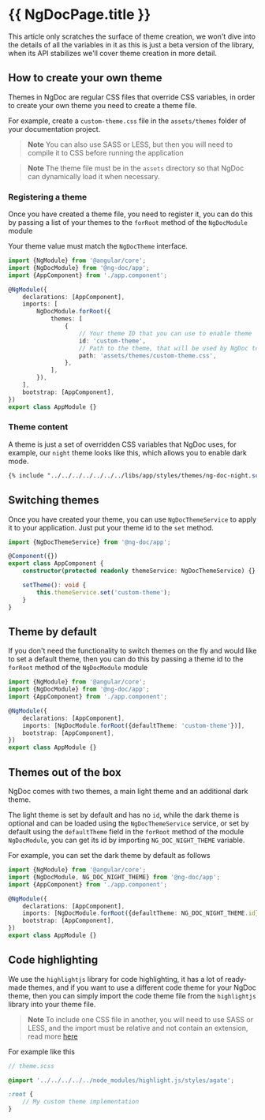 # {{ NgDocPage.title }}

This article only scratches the surface of theme creation, we won't dive into the details of all the
variables in it as this is just a beta version of the library, when its API stabilizes we'll cover
theme creation in more detail.

## How to create your own theme

Themes in NgDoc are regular CSS files that override CSS variables, in order to create your own theme
you need to create a theme file.

For example, create a `custom-theme.css` file in the `assets/themes` folder of your documentation
project.

> **Note**
> You can also use SASS or LESS, but then you will need to compile it to CSS before running the
> application

> **Note**
> The theme file must be in the `assets` directory so that NgDoc can dynamically load it when
> necessary.

### Registering a theme

Once you have created a theme file, you need to register it, you can do this by passing a list of
your themes to the `forRoot` method of the `NgDocModule` module

Your theme value must match the `NgDocTheme` interface.

```typescript
import {NgModule} from '@angular/core';
import {NgDocModule} from '@ng-doc/app';
import {AppComponent} from './app.component';

@NgModule({
	declarations: [AppComponent],
	imports: [
		NgDocModule.forRoot({
			themes: [
				{
					// Your theme ID that you can use to enable theme
					id: 'custom-theme',
					// Path to the theme, that will be used by NgDoc to load theme
					path: 'assets/themes/custom-theme.css',
				},
			],
		}),
	],
	bootstrap: [AppComponent],
})
export class AppModule {}
```

### Theme content

A theme is just a set of overridden CSS variables that NgDoc uses, for example, our `night` theme
looks like this, which allows you to enable dark mode.

```scss
{% include "../../../../../../../libs/app/styles/themes/ng-doc-night.scss" %}
```

## Switching themes

Once you have created your theme, you can use `NgDocThemeService` to apply it to your application.
Just put your theme id to the `set` method.

```typescript
import {NgDocThemeService} from '@ng-doc/app';

@Component({})
export class AppComponent {
	constructor(protected readonly themeService: NgDocThemeService) {}

	setTheme(): void {
		this.themeService.set('custom-theme');
	}
}
```

## Theme by default

If you don't need the functionality to switch themes on the fly and would like to set a default
theme, then you can do this by passing a theme id to the `forRoot` method of the `NgDocModule`
module

```typescript
import {NgModule} from '@angular/core';
import {NgDocModule} from '@ng-doc/app';
import {AppComponent} from './app.component';

@NgModule({
	declarations: [AppComponent],
	imports: [NgDocModule.forRoot({defaultTheme: 'custom-theme'})],
	bootstrap: [AppComponent],
})
export class AppModule {}
```

## Themes out of the box

NgDoc comes with two themes, a main light theme and an additional dark theme.

The light theme is set by default and has no `id`, while the dark theme is optional and can be
loaded using the `NgDocThemeService` service, or set by default using the `defaultTheme` field in
the `forRoot` method of the module ` NgDocModule`, you can get its id by
importing `NG_DOC_NIGHT_THEME`
variable.

For example, you can set the dark theme by default as follows

```typescript
import {NgModule} from '@angular/core';
import {NgDocModule, NG_DOC_NIGHT_THEME} from '@ng-doc/app';
import {AppComponent} from './app.component';

@NgModule({
	declarations: [AppComponent],
	imports: [NgDocModule.forRoot({defaultTheme: NG_DOC_NIGHT_THEME.id})],
	bootstrap: [AppComponent],
})
export class AppModule {}
```

## Code highlighting

We use the `highlightjs` library for code highlighting, it has a lot of ready-made themes, and if
you want to use a different code theme for your NgDoc theme, then you can simply import the code theme file
from the `highlightjs` library into your theme file.

> **Note**
> To include one CSS file in another, you will need to use SASS or LESS, and the import must be
> relative and not contain an extension, read more [here](https://sass-lang.com/blog/feature-watchcss-imports-and-css-compatibility)

For example like this

```scss
// theme.scss

@import '../../../../../node_modules/highlight.js/styles/agate';

:root {
	// My custom theme implementation
}
```
